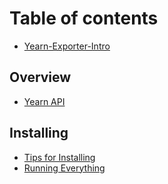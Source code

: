 # Table of contents

* [Yearn-Exporter-Intro](README.md)

## Overview

* [Yearn API](overview/yearn-api.md)

## Installing

* [Tips for Installing](installing/tips-for-installing.md)
* [Running Everything](installing/running-everything.md)

